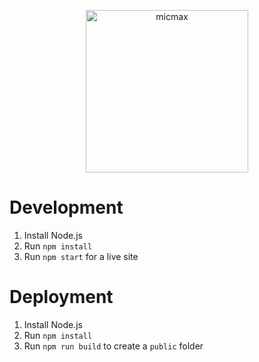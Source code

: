 <p align="center">
  <a href="https://micmax.pw">
    <img alt="micmax" src="https://raw.githubusercontent.com/mic-max/micmax.pw/src/master/img/micmax.png" width="260px"/>
  </a>
</p>

# Development
1. Install Node.js
2. Run `npm install`
3. Run `npm start` for a live site

# Deployment
1. Install Node.js
2. Run `npm install`
3. Run `npm run build` to create a `public` folder
